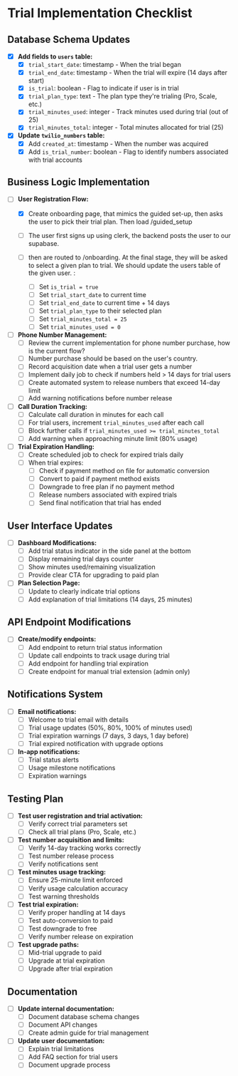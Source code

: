 # Trial Implementation Checklist

## Database Schema Updates

- [X] **Add fields to `users` table:**
  - [X] `trial_start_date`: timestamp - When the trial began
  - [X] `trial_end_date`: timestamp - When the trial will expire (14 days after start)
  - [X] `is_trial`: boolean - Flag to indicate if user is in trial
  - [X] `trial_plan_type`: text - The plan type they're trialing (Pro, Scale, etc.)
  - [X] `trial_minutes_used`: integer - Track minutes used during trial (out of 25)
  - [X] `trial_minutes_total`: integer - Total minutes allocated for trial (25)

- [X] **Update `twilio_numbers` table:**
  - [X] Add `created_at`: timestamp - When the number was acquired
  - [X] Add `is_trial_number`: boolean - Flag to identify numbers associated with trial accounts

## Business Logic Implementation

- [ ] **User Registration Flow:**
  - [X] Create onboarding page, that mimics the guided set-up, then asks the user to pick their trial plan. Then load /guided_setup

  - [ ] The user first signs up using clerk, the backend posts the user to our supabase.
  - [ ] then are routed to /onboarding. At the final stage, they will be asked to select a given plan to trial. We should update the users table of the given user. :
    - [ ] Set `is_trial = true`
    - [ ] Set `trial_start_date` to current time
    - [ ] Set `trial_end_date` to current time + 14 days
    - [ ] Set `trial_plan_type` to their selected plan
    - [ ] Set `trial_minutes_total = 25`
    - [ ] Set `trial_minutes_used = 0`

- [ ] **Phone Number Management:**
  - [ ] Review the current implementation for phone number purchase, how is the current flow? 
  - [ ] Number purchase should be based on the user's country. 
  - [ ] Record acquisition date when a trial user gets a number
  - [ ] Implement daily job to check if numbers held > 14 days for trial users
  - [ ] Create automated system to release numbers that exceed 14-day limit
  - [ ] Add warning notifications before number release

- [ ] **Call Duration Tracking:**
  - [ ] Calculate call duration in minutes for each call
  - [ ] For trial users, increment `trial_minutes_used` after each call
  - [ ] Block further calls if `trial_minutes_used >= trial_minutes_total`
  - [ ] Add warning when approaching minute limit (80% usage)

- [ ] **Trial Expiration Handling:**
  - [ ] Create scheduled job to check for expired trials daily
  - [ ] When trial expires:
    - [ ] Check if payment method on file for automatic conversion
    - [ ] Convert to paid if payment method exists
    - [ ] Downgrade to free plan if no payment method
    - [ ] Release numbers associated with expired trials
    - [ ] Send final notification that trial has ended

## User Interface Updates

- [ ] **Dashboard Modifications:**
  - [ ] Add trial status indicator in the side panel at the bottom
  - [ ] Display remaining trial days counter
  - [ ] Show minutes used/remaining visualization
  - [ ] Provide clear CTA for upgrading to paid plan

- [ ] **Plan Selection Page:**
  - [ ] Update to clearly indicate trial options
  - [ ] Add explanation of trial limitations (14 days, 25 minutes)

## API Endpoint Modifications

- [ ] **Create/modify endpoints:**
  - [ ] Add endpoint to return trial status information
  - [ ] Update call endpoints to track usage during trial
  - [ ] Add endpoint for handling trial expiration
  - [ ] Create endpoint for manual trial extension (admin only)

## Notifications System

- [ ] **Email notifications:**
  - [ ] Welcome to trial email with details
  - [ ] Trial usage updates (50%, 80%, 100% of minutes used)
  - [ ] Trial expiration warnings (7 days, 3 days, 1 day before)
  - [ ] Trial expired notification with upgrade options

- [ ] **In-app notifications:**
  - [ ] Trial status alerts
  - [ ] Usage milestone notifications
  - [ ] Expiration warnings

## Testing Plan

- [ ] **Test user registration and trial activation:**
  - [ ] Verify correct trial parameters set
  - [ ] Check all trial plans (Pro, Scale, etc.)

- [ ] **Test number acquisition and limits:**
  - [ ] Verify 14-day tracking works correctly
  - [ ] Test number release process
  - [ ] Verify notifications sent

- [ ] **Test minutes usage tracking:**
  - [ ] Ensure 25-minute limit enforced
  - [ ] Verify usage calculation accuracy
  - [ ] Test warning thresholds

- [ ] **Test trial expiration:**
  - [ ] Verify proper handling at 14 days
  - [ ] Test auto-conversion to paid
  - [ ] Test downgrade to free
  - [ ] Verify number release on expiration

- [ ] **Test upgrade paths:**
  - [ ] Mid-trial upgrade to paid
  - [ ] Upgrade at trial expiration
  - [ ] Upgrade after trial expiration

## Documentation

- [ ] **Update internal documentation:**
  - [ ] Document database schema changes
  - [ ] Document API changes
  - [ ] Create admin guide for trial management

- [ ] **Update user documentation:**
  - [ ] Explain trial limitations
  - [ ] Add FAQ section for trial users
  - [ ] Document upgrade process 